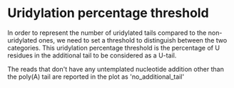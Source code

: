 # Uridylation percentage threshold

In order to represent the number of uridylated tails compared to the non-uridylated ones, we need to set a threshold to distinguish between the two categories.
This uridylation percentage threshold is the percentage of U residues in the additional tail to be considered as a U-tail.

The reads that don't have any untemplated nucleotide addition other than the poly(A) tail are reported in the plot as 'no_additional_tail'

